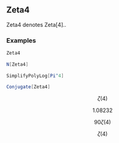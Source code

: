 ##  Zeta4 

Zeta4 denotes Zeta[4]..

###  Examples 

```mathematica
Zeta4 
 
N[Zeta4] 
 
SimplifyPolyLog[Pi^4] 
 
Conjugate[Zeta4]
```

$$\zeta (4)$$

$$1.08232$$

$$90 \zeta (4)$$

$$\zeta (4)$$